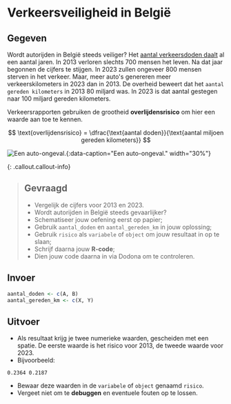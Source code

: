 # Verkeersveiligheid in België

## Gegeven

Wordt autorijden in België steeds veiliger? Het <a href="https://statbel.fgov.be/nl/themas/mobiliteit/verkeer/verkeersongevallen" target="_blank">aantal verkeersdoden daalt</a> al een aantal jaren. 
In 2013 verloren slechts 700 mensen het leven. Na dat jaar begonnen de cijfers te stijgen. 
In 2023 zullen ongeveer 800 mensen sterven in het verkeer. Maar, meer auto's genereren meer verkeerskilometers in 2023 dan in 2013. 
De overheid beweert dat het `aantal gereden kilometers` in 2013 80 miljard was. In 2023 is dat aantal gestegen naar 100 miljard gereden kilometers. 

Verkeersrapporten gebruiken de grootheid **overlijdensrisico** om hier een waarde aan toe te kennen.

$$
 \text{overlijdensrisico} = \dfrac{\text{aantal doden}}{\text{aantal miljoen gereden kilometers}}
$$

![Een auto-ongeval.](media/will-creswick.jpg "Foto door Will Creswick op Unsplash."){:data-caption="Een auto-ongeval." width="30%"}

{: .callout.callout-info}
>## Gevraagd
>
>* Vergelijk de cijfers voor 2013 en 2023.
>* Wordt autorijden in België steeds gevaarlijker?
>* Schematiseer jouw oefening eerst op papier;
>* Gebruik `aantal_doden` en `aantal_gereden_km` in jouw oplossing;
>* Gebruik `risico` als `variabele` of `object` om jouw resultaat in op te slaan;
>* Schrijf daarna jouw **R-code**;
>* Dien jouw code daarna in via Dodona om te controleren. 

## Invoer

```R
aantal_doden <- c(A, B)
aantal_gereden_km <- c(X, Y)
```

## Uitvoer

* Als resultaat krijg je twee numerieke waarden, gescheiden met een spatie. De eerste waarde is het risico voor 2013, de tweede waarde voor 2023.
* Bijvoorbeeld:
```
0.2364 0.2187
```
* Bewaar deze waarden in de `variabele` of `object` genaamd `risico`. 
* Vergeet niet om te **debuggen** en eventuele fouten op te lossen.
